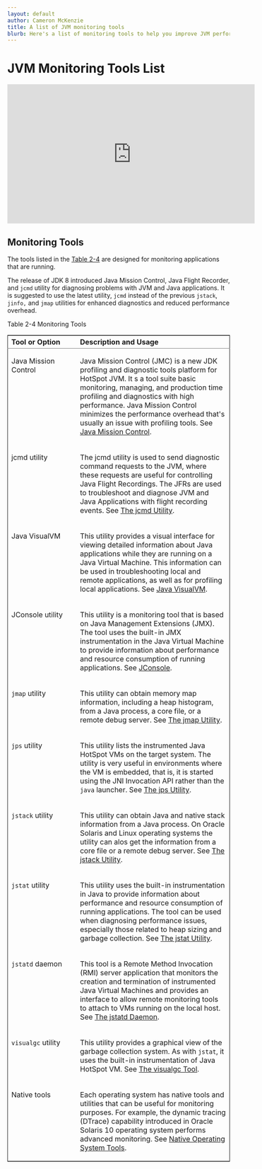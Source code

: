 ```yaml
---
layout: default
author: Cameron McKenzie
title: A list of JVM monitoring tools
blurb: Here's a list of monitoring tools to help you improve JVM performance.Fh
---
```


# JVM Monitoring Tools List

<div class="embed-responsive embed-responsive-16by9">
<iframe width="560" height="315" src="https://www.youtube.com/embed/E3gxhuATmHs" frameborder="0" allow="accelerometer; autoplay; clipboard-write; encrypted-media; gyroscope; picture-in-picture" allowfullscreen></iframe>
</div>

<div id="JSTGD249"><a id="BABFCEEB" name="BABFCEEB">
<div class="smallpagetitle"><h2>Monitoring Tools</h2></div>
</a><p><a id="BABFCEEB" name="BABFCEEB">The tools listed in the </a><a href="#BABFCEHE">Table 2-4</a> are designed for monitoring applications that are running.</p>
<p>The release of JDK 8 introduced Java Mission Control, Java Flight Recorder, and <code dir="ltr">jcmd</code> utility for diagnosing problems with JVM and Java applications. It is suggested to use the latest utility, <code dir="ltr">jcmd</code> instead of the previous <code dir="ltr">jstack</code>, <code dir="ltr">jinfo,</code> and <code dir="ltr">jmap</code> utilities for enhanced diagnostics and reduced performance overhead.</p>
<div id="JSTGD250"><a id="sthref29" name="sthref29"></a><a id="BABFCEHE" name="BABFCEHE">
<p>Table 2-4 Monitoring Tools</p>
<table border="1" cellpadding="3" cellspacing="0" dir="ltr" frame="hsides" rules="groups" summary="This table contains a list of tools and options for monitoring running applications and detect problems that occur between the application and the Java HotSpot VM, with their descriptions." title="Monitoring Tools" width="100%">
<colgroup><col width="31%">
<col width="*">
</colgroup><thead>
<tr align="left" valign="top">
<th align="left" id="r1c1-t11" valign="bottom">Tool or Option</th>
<th align="left" id="r1c2-t11" valign="bottom">Description and Usage</th>
</tr>
</thead>
<tbody>
<tr align="left" valign="top">
<td align="left" headers="r1c1-t11" id="r2c1-t11">
<p>Java Mission Control</p>
</td>
<td align="left" headers="r2c1-t11 r1c2-t11">
<p>Java Mission Control (JMC) is a new JDK profiling and diagnostic tools platform for HotSpot JVM. It s a tool suite basic monitoring, managing, and production time profiling and diagnostics with high performance. Java Mission Control minimizes the performance overhead that's usually an issue with profiling tools. See <a href="tooldescr002.html#BABIBBDE">Java Mission Control</a>.</p>
</td>
</tr>
<tr align="left" valign="top">
<td align="left" headers="r1c1-t11" id="r3c1-t11">
<p>jcmd utility</p>
</td>
<td align="left" headers="r3c1-t11 r1c2-t11">
<p>The jcmd utility is used to send diagnostic command requests to the JVM, where these requests are useful for controlling Java Flight Recordings. The JFRs are used to troubleshoot and diagnose JVM and Java Applications with flight recording events. See <a href="tooldescr006.html#BABEHABG">The jcmd Utility</a>.</p>
</td>
</tr>
<tr align="left" valign="top">
<td align="left" headers="r1c1-t11" id="r4c1-t11">
<p>Java VisualVM</p>
</td>
<td align="left" headers="r4c1-t11 r1c2-t11">
<p>This utility provides a visual interface for viewing detailed information about Java applications while they are running on a Java Virtual Machine. This information can be used in troubleshooting local and remote applications, as well as for profiling local applications. See <a href="tooldescr010.html#BABEEIFH">Java VisualVM</a>.</p>
</td>
</tr>
<tr align="left" valign="top">
<td align="left" headers="r1c1-t11" id="r5c1-t11">
<p>JConsole utility</p>
</td>
<td align="left" headers="r5c1-t11 r1c2-t11">
<p>This utility is a monitoring tool that is based on Java Management Extensions (JMX). The tool uses the built-in JMX instrumentation in the Java Virtual Machine to provide information about performance and resource consumption of running applications. See <a href="tooldescr009.html#BABDCICF">JConsole</a>.</p>
</td>
</tr>
<tr align="left" valign="top">
<td align="left" headers="r1c1-t11" id="r6c1-t11">
<p><code dir="ltr">jmap</code> utility</p>
</td>
<td align="left" headers="r6c1-t11 r1c2-t11">
<p>This utility can obtain memory map information, including a heap histogram, from a Java process, a core file, or a remote debug server. See <a href="tooldescr014.html#BABGAFEG">The jmap Utility</a>.</p>
</td>
</tr>
<tr align="left" valign="top">
<td align="left" headers="r1c1-t11" id="r7c1-t11">
<p><code dir="ltr">jps</code> utility</p>
</td>
<td align="left" headers="r7c1-t11 r1c2-t11">
<p>This utility lists the instrumented Java HotSpot VMs on the target system. The utility is very useful in environments where the VM is embedded, that is, it is started using the JNI Invocation API rather than the <code dir="ltr">java</code> launcher. See <a href="tooldescr015.html#BABHCEDC">The jps Utility</a>.</p>
</td>
</tr>
<tr align="left" valign="top">
<td align="left" headers="r1c1-t11" id="r8c1-t11">
<p><code dir="ltr">jstack</code> utility</p>
</td>
<td align="left" headers="r8c1-t11 r1c2-t11">
<p>This utility can obtain Java and native stack information from a Java process. On Oracle Solaris and Linux operating systems the utility can alos get the information from a core file or a remote debug server. See <a href="tooldescr016.html#BABFCHDE">The jstack Utility</a>.</p>
</td>
</tr>
<tr align="left" valign="top">
<td align="left" headers="r1c1-t11" id="r9c1-t11">
<p><code dir="ltr">jstat</code> utility</p>
</td>
<td align="left" headers="r9c1-t11 r1c2-t11">
<p>This utility uses the built-in instrumentation in Java to provide information about performance and resource consumption of running applications. The tool can be used when diagnosing performance issues, especially those related to heap sizing and garbage collection. See <a href="tooldescr017.html#BABCDBEA">The jstat Utility</a>.</p>
</td>
</tr>
<tr align="left" valign="top">
<td align="left" headers="r1c1-t11" id="r10c1-t11">
<p><code dir="ltr">jstatd</code> daemon</p>
</td>
<td align="left" headers="r10c1-t11 r1c2-t11">
<p>This tool is a Remote Method Invocation (RMI) server application that monitors the creation and termination of instrumented Java Virtual Machines and provides an interface to allow remote monitoring tools to attach to VMs running on the local host. See <a href="tooldescr033.html#CJGHGBFD">The jstatd Daemon</a>.</p>
</td>
</tr>
<tr align="left" valign="top">
<td align="left" headers="r1c1-t11" id="r11c1-t11">
<p><code dir="ltr">visualgc</code> utility</p>
</td>
<td align="left" headers="r11c1-t11 r1c2-t11">
<p>This utility provides a graphical view of the garbage collection system. As with <code dir="ltr">jstat</code>, it uses the built-in instrumentation of Java HotSpot VM. See <a href="tooldescr018.html#BABCDEBE">The visualgc Tool</a>.</p>
</td>
</tr>
<tr align="left" valign="top">
<td align="left" headers="r1c1-t11" id="r12c1-t11">
<p>Native tools</p>
</td>
<td align="left" headers="r12c1-t11 r1c2-t11">
<p>Each operating system has native tools and utilities that can be useful for monitoring purposes. For example, the dynamic tracing (DTrace) capability introduced in Oracle Solaris 10 operating system performs advanced monitoring. See <a href="tooldescr020.html#BABBHHIE">Native Operating System Tools</a>.</p>
</td>
</tr>
</tbody>
</table>
<br></a></div><a id="BABFCEHE" name="BABFCEHE">
</a></div>
